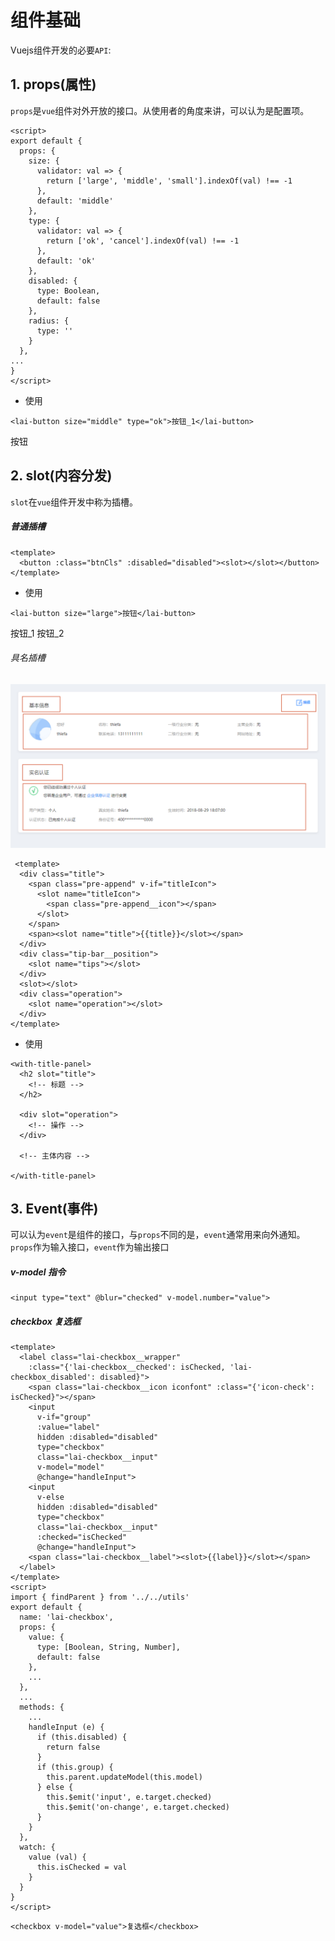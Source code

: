 # 组件基础

Vuejs组件开发的必要`API`:

## 1. props(属性)

`props`是`vue`组件对外开放的接口。从使用者的角度来讲，可以认为是配置项。

```vue
<script>
export default {
  props: {
    size: {
      validator: val => {
        return ['large', 'middle', 'small'].indexOf(val) !== -1
      },
      default: 'middle'
    },
    type: {
      validator: val => {
        return ['ok', 'cancel'].indexOf(val) !== -1
      },
      default: 'ok'
    },
    disabled: {
      type: Boolean,
      default: false
    },
    radius: {
      type: ''
    }
  },
...
}
</script>
```

* 使用

```vue
<lai-button size="middle" type="ok">按钮_1</lai-button>
```

<box>
  <lai-button size="middle" type="ok">按钮</lai-button>
</box>


## 2. slot(内容分发)

`slot`在`vue`组件开发中称为插槽。
##### 普通插槽

```vue
<template>
  <button :class="btnCls" :disabled="disabled"><slot></slot></button>
</template>
```

* 使用
```vue
<lai-button size="large">按钮</lai-button>
```

<box>
  <lai-button size="middle">按钮_1</lai-button>
  <lai-button size="middle">按钮_2</lai-button>
</box>

###### 具名插槽

![](/img/slot-demo.png)

```vue
 <template>
  <div class="title">
    <span class="pre-append" v-if="titleIcon">
      <slot name="titleIcon">
        <span class="pre-append__icon"></span>
      </slot>
    </span>
    <span><slot name="title">{{title}}</slot></span>
  </div>
  <div class="tip-bar__position">
    <slot name="tips"></slot>
  </div>
  <slot></slot>
  <div class="operation">
    <slot name="operation"></slot>
  </div>
</template>
```

* 使用
  
```vue
<with-title-panel>
  <h2 slot="title">
    <!-- 标题 -->
  </h2>

  <div slot="operation">
    <!-- 操作 -->
  </div>

  <!-- 主体内容 -->

</with-title-panel>
```
## 3. Event(事件)

可以认为`event`是组件的接口，与`props`不同的是，`event`通常用来向外通知。`props`作为输入接口，`event`作为输出接口

##### v-model 指令

```vue
<input type="text" @blur="checked" v-model.number="value">
```

<box>
<input-demo></input-demo>
</box>

##### checkbox 复选框

```vue
<template>
  <label class="lai-checkbox__wrapper" 
    :class="{'lai-checkbox__checked': isChecked, 'lai-checkbox_disabled': disabled}">
    <span class="lai-checkbox__icon iconfont" :class="{'icon-check': isChecked}"></span>
    <input 
      v-if="group"
      :value="label"
      hidden :disabled="disabled" 
      type="checkbox" 
      class="lai-checkbox__input" 
      v-model="model"
      @change="handleInput">
    <input 
      v-else
      hidden :disabled="disabled" 
      type="checkbox" 
      class="lai-checkbox__input" 
      :checked="isChecked" 
      @change="handleInput">
    <span class="lai-checkbox__label"><slot>{{label}}</slot></span>
  </label>
</template>
<script>
import { findParent } from '../../utils'
export default {
  name: 'lai-checkbox',
  props: {
    value: {
      type: [Boolean, String, Number],
      default: false
    },
    ...
  },
  ...
  methods: {
    ...
    handleInput (e) {
      if (this.disabled) {
        return false
      }
      if (this.group) {
        this.parent.updateModel(this.model)
      } else {
        this.$emit('input', e.target.checked)
        this.$emit('on-change', e.target.checked)
      }
    }
  },
  watch: {
    value (val) {
      this.isChecked = val
    }
  }
}
</script>

```

```vue
<checkbox v-model="value">复选框</checkbox>
```

<box>
<checkbox-demo></checkbox-demo>
</box>